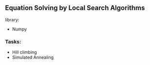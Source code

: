 ## Equation Solving by Local Search Algorithms

library:
- Numpy

### Tasks:
- Hill climbing
- Simulated Annealing

